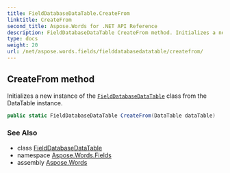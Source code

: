 ```yaml
---
title: FieldDatabaseDataTable.CreateFrom
linktitle: CreateFrom
second_title: Aspose.Words for .NET API Reference
description: FieldDatabaseDataTable CreateFrom method. Initializes a new instance of the FieldDatabaseDataTable class from the DataTable instance in C#.
type: docs
weight: 20
url: /net/aspose.words.fields/fielddatabasedatatable/createfrom/
---
```

## CreateFrom method

Initializes a new instance of the [`FieldDatabaseDataTable`](../) class from the DataTable instance.

```csharp
public static FieldDatabaseDataTable CreateFrom(DataTable dataTable)
```

### See Also

* class [FieldDatabaseDataTable](../)
* namespace [Aspose.Words.Fields](../../fielddatabasedatatable/)
* assembly [Aspose.Words](../../../)
